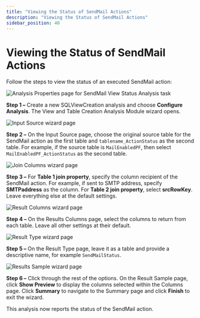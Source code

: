 ```yaml
---
title: "Viewing the Status of SendMail Actions"
description: "Viewing the Status of SendMail Actions"
sidebar_position: 40
---
```


# Viewing the Status of SendMail Actions

Follow the steps to view the status of an executed SendMail action:

![Analysis Properties page for SendMail View Status Analysis task](/images/accessanalyzer/11.6/admin/action/sendmail/viewstatusanalysisproperties.webp)

**Step 1 –** Create a new SQLViewCreation analysis and choose **Configure Analysis**. The View and
Table Creation Analysis Module wizard opens.

![Input Source wizard page](/images/accessanalyzer/11.6/admin/action/sendmail/viewstatusinputsource.webp)

**Step 2 –** On the Input Source page, choose the original source table for the SendMail action as
the first table and `tablename_ActionStatus` as the second table. For example, if the source table
is `MailEnabledPF`, then select `MailEnabledPF_ActionStatus` as the second table.

![Join Columns wizard page](/images/accessanalyzer/11.6/admin/action/sendmail/viewstatusjoincolumns.webp)

**Step 3 –** For **Table 1 join property**, specify the column recipient of the SendMail action. For
example, if sent to SMTP address, specify **SMTPaddress** as the column. For **Table 2 join
property**, select **srcRowKey**. Leave everything else at the default settings.

![Result Columns wizard page](/images/accessanalyzer/11.6/admin/action/sendmail/viewstatusresultcolumns.webp)

**Step 4 –** On the Results Columns page, select the columns to return from each table. Leave all
other settings at their default.

![Result Type wizard page](/images/accessanalyzer/11.6/admin/action/sendmail/viewstatusresulttype.webp)

**Step 5 –** On the Result Type page, leave it as a table and provide a descriptive name, for
example `SendMailStatus`.

![Results Sample wizard page](/images/accessanalyzer/11.6/admin/action/sendmail/viewstatusresultsample.webp)

**Step 6 –** Click through the rest of the options. On the Result Sample page, click **Show
Preview** to display the columns selected within the Columns page. Click **Summary** to navigate to
the Summary page and click **Finish** to exit the wizard.

This analysis now reports the status of the SendMail action.
